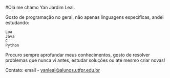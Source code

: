   #Olá me chamo Yan Jardim Leal.

  Gosto de programação no geral, não apenas linguagens específicas, andei estudando:
```
Lua 
Java
C
Python
```
  Procuro sempre aprofundar meus conhecimentos, gosto de resolver problemas que nunca vi antes, estudar soluções ou até mesmo criar novas!
  
  Contato:
  email - yanleal@alunos.utfpr.edu.br
